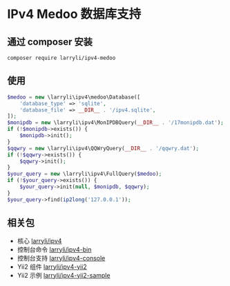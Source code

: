 # IPv4 Medoo 数据库支持

## 通过 composer 安装

```shell
composer require larryli/ipv4-medoo
```

## 使用

```php
$medoo = new \larryli\ipv4\medoo\Database([
    'database_type' => 'sqlite',
    'database_file' => __DIR__ . '/ipv4.sqlite',
]);
$monipdb = new \larryli\ipv4\MonIPDBQuery(__DIR__ . '/17monipdb.dat');
if (!$monipdb->exists()) {
    $monipdb->init();
}
$qqwry = new \larryli\ipv4\QQWryQuery(__DIR__ . '/qqwry.dat');
if (!$qqwry->exists()) {
    $qqwry->init();
}
$your_query = new \larryli\ipv4\FullQuery($medoo);
if (!$your_query->exists()) {
    $your_query->init(null, $monipdb, $qqwry);
}
$your_query->find(ip2long('127.0.0.1'));
```

## 相关包

* 核心 [larryli/ipv4](https://github.com/larryli/ipv4)
* 控制台命令 [larryli/ipv4-bin](https://github.com/larryli/ipv4-bin)
* 控制台支持 [larryli/ipv4-console](https://github.com/larryli/ipv4-console)
* Yii2 组件 [larryli/ipv4-yii2](https://github.com/larryli/ipv4-yii2)
* Yii2 示例 [larryli/ipv4-yii2-sample](https://github.com/larryli/ipv4-yii2-sample)
